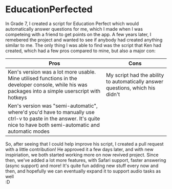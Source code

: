 # EducationPerfected
In Grade 7, I created a script for Education Perfect which would automatically answer questions for me, which I made when I was competeing with a friend to get points on the app. A few years later, I remebered the project and wanted to see if anybody had created anything similar to me. The only thing I was able to find was the script that Ken had created, which had a few pros compared to mine, but also a major con:

| Pros                                                                                                                                                                  | Cons                                                                          |
|-----------------------------------------------------------------------------------------------------------------------------------------------------------------------|-------------------------------------------------------------------------------|
| Ken's version was a lot more usable. Mine utilised functions in the developer console, while his was packages into a simple userscript with hotkeys                   | My script had the ability to automatically answer questions, which his didn't |
| Ken's version was "semi-automatic", where'd you'd have to manually use ctrl-v to paste in the answer. It's quite nice to have both semi-automatic and automatic modes |                                                                               |

So, after seeing that I could help improve his script, I created a pull request with a little contribution! He approved it a few days later, and with new inspiriation, we both started working more on now revived project. Since then, we've added a lot more features, with Safari support, faster answering (async support) and more! It's quite fun adding new stuff every now and then, and hopefully we can eventually expand it to support audio tasks as well <br>
:D
